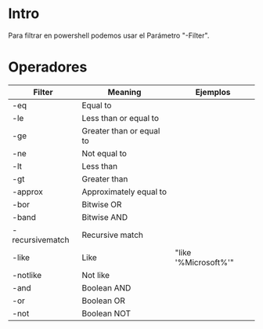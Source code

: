 # Intro

Para filtrar en powershell podemos usar el Parámetro "-Filter".

# Operadores

|Filter |	Meaning| Ejemplos|
|----|----|----|
|-eq	|Equal to| 
|-le	| Less than or equal to |
|-ge	|Greater than or equal to |
|-ne	| Not equal to|
|-lt	|Less than|
|-gt	|Greater than|
|-approx |	Approximately equal to|
|-bor	| Bitwise OR |
|-band |	Bitwise AND |
|-recursivematch |	Recursive match|
|-like |	Like | "like '%Microsoft%'"
|-notlike	| Not like | 
|-and	|Boolean AND|
|-or	| Boolean OR|
|-not	|Boolean NOT|
